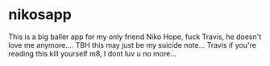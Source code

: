 # nikosapp
This is a big baller app for my only friend Niko Hope, fuck Travis, he doesn't love me anymore.... TBH this may just be my suicide note... Travis if you're reading this kill yourself m8, I dont luv u no more...
